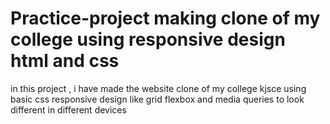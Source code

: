 # Practice-project  making clone of my college  using responsive design html and css 
  in this project , i have made the website clone of my college kjsce using basic css responsive design  like grid flexbox and media queries to look different in different devices 
